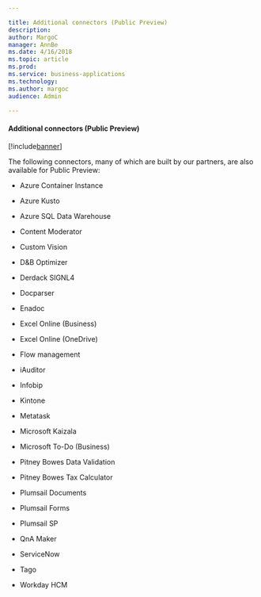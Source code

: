 ```yaml
---

title: Additional connectors (Public Preview)
description: 
author: MargoC
manager: AnnBe
ms.date: 4/16/2018
ms.topic: article
ms.prod: 
ms.service: business-applications
ms.technology: 
ms.author: margoc
audience: Admin

---
```

#### Additional connectors (Public Preview)

[!include[banner](../../includes/banner.md)]


The following connectors, many of which are built by our partners, are also
available for Public Preview:

-   Azure Container Instance

-   Azure Kusto

-   Azure SQL Data Warehouse

-   Content Moderator

-   Custom Vision

-   D&B Optimizer

-   Derdack SIGNL4

-   Docparser

-   Enadoc

-   Excel Online (Business)

-   Excel Online (OneDrive)

-   Flow management

-   iAuditor

-   Infobip

-   Kintone

-   Metatask

-   Microsoft Kaizala

-   Microsoft To-Do (Business)

-   Pitney Bowes Data Validation

-   Pitney Bowes Tax Calculator

-   Plumsail Documents

-   Plumsail Forms

-   Plumsail SP

-   QnA Maker

-   ServiceNow

-   Tago

-   Workday HCM
